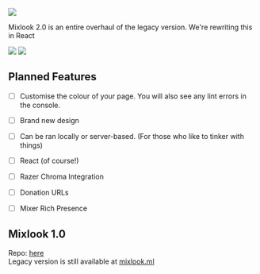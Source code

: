 ![](https://i.imgur.com/UhTYdAt.png)

Mixlook 2.0 is an entire overhaul of the legacy version. We're rewriting this in React

![](https://i.imgur.com/HmESp88.png)
![](https://i.imgur.com/85Y1Y2J.jpg)	

## Planned Features
- [ ] Customise the colour of your page.	You will also see any lint errors in the console.
- [ ] Brand new design	
- [ ] Can be ran locally or server-based. (For those who like to tinker with things)	
- [ ] React (of course!)	
- [ ] Razer Chroma Integration	
- [ ] Donation URLs	
- [ ] Mixer Rich Presence	


## Mixlook 1.0
Repo: [here](https://github.com/orangopus/mixlook-legacy) 	
Legacy version is still available at [mixlook.ml](https://mixlook.ml)
